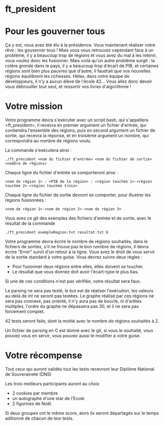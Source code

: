 # ft_president

# Pour les gouverner tous

Ça y est, vous avez été élu à la présidence. Vous maintenant réaliser votre rêve : les gouverner tous !
Mais vous vous retrouvez cependant face à un problème, il y a beaucoup trop de régions et vous avez du mal à les retenir, vous voulez donc les fusionner. Mais voilà qu'un autre problème surgit : la colère gronde dans le pays, il y a beaucoup trop d'écart de PIB, et certaines régions sont bien plus pauvres que d'autre, il faudrait que vos nouvelles régions équilibrent les richesses. Hélas, dans votre équipe de développeurs, il n'y a aucun élève de l'école 42... Vous allez donc devoir vous débrouiller tout seul, et ressortir vos livres d'algorithmie !

# Votre mission

Votre programme devra s'exécuter avec un script bash, qui s'appellera <ft_president>, il recevra en premier argument un fichier d'entrée, qui contiendra l'ensemble des régions, puis en second argument un fichier de sortie, qui recevra la réponse, et en troisième argument un nombre, qui correspondra au nombre de régions voulu.
  
  La commande s'exécutera ainsi : 
	
```./ft_president <nom du fichier d'entrée> <nom du fichier de sortie> <nombre de régions>```

  Chaque ligne du fichier d'entrée se comporteront ainsi :
	
```<nom de région 1> : <PIB de la région> : <région touchée 1>-<région touchée 2>-<région touchée trois>```

  Chaque ligne du fichier de sortie devront se comporter, pour illustrer les régions fusionnées :
	
```<nom de région 1>-<nom de région 2>-<nom de région 3>```

Vous avez ce git des exemples des fichiers d'entrée et de sortie, avec le résultat de la commande

```./ft_president exempleRegion.txt resultat.txt 6```

Votre programme devra écrire le nombre de régions souhaités, dans le fichiers de sorties, s'il ne trouve pas le bon nombre de régions, il devra écrire "Error" suivit d'un retour à la ligne. Vous avez le droit de vous servir de la sortie standard à votre guise. Vous devrez suivre deux règles :
  * Pour fusionner deux régions entre elles, elles doivent se toucher.
  * Le résultat que vous donnez doit avoir l'écart-type le plus bas.

Si une de ces conditions n'est pas vérifiée, votre résultat sera faux.


  Le parsing ne sera pas testé, le but est de réaliser l'exécution, les valeurs au-delà de int ne seront pas testées.
  Le graphe réalisé par ces régions ne sera pas connexe, pas orienté, il n'y aura pas de boucle, ni d'arêtes multiples, l'ordre du graphe ne dépassera pas 30, et il ne sera pas forcément complet.

  42 tests seront faits, dont la moitié avec le nombre de régions souhaités à 2.
  
  Un fichier de parsing en C est donné avec le git, si vous le souhaité, vous pouvez vous en servir, vous pouvez aussi le modifier à votre guise.
  
  # Votre récompense
  
  Tout ceux qui auront validés tout les tests recevront leur Diplôme National de Souveraineté (DNS)
  
  Les trois meilleurs participants auront au choix
  * 2 cookies par membre
  * un autographe d'une star de l'Ecole
  * 2 figurines de Noël.
  
  Si deux groupes ont le même score, alors ils seront départagés sur le temps aditionné de chacun de leur tests.
